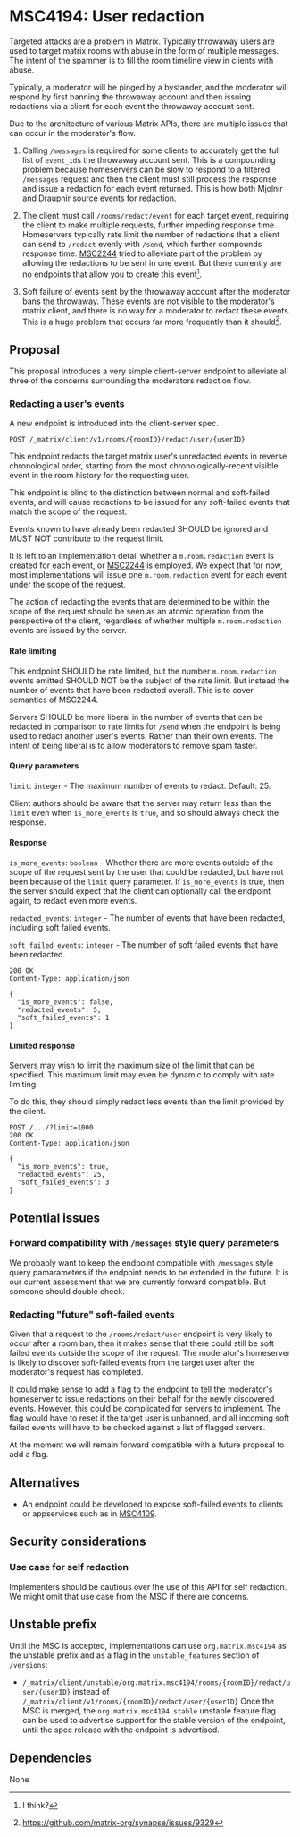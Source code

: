 # MSC4194: User redaction

Targeted attacks are a problem in Matrix. Typically throwaway users
are used to target matrix rooms with abuse in the form of multiple
messages.  The intent of the spammer is to fill the room timeline view
in clients with abuse.

Typically, a moderator will be pinged by a bystander, and the
moderator will respond by first banning the throwaway account and then
issuing redactions via a client for each event the throwaway account
sent.

Due to the architecture of various Matrix APIs, there are multiple
issues that can occur in the moderator's flow.

1. Calling `/messages` is required for some clients to accurately get
   the full list of `event_id`s the throwaway account sent.  This is a
   compounding problem because homeservers can be slow to respond to a
   filtered `/messages` request and then the client must still process
   the response and issue a redaction for each event returned.
   This is how both Mjolnir and Draupnir source events for redaction.

2. The client must call `/rooms/redact/event` for each target event,
   requiring the client to make multiple requests, further impeding
   response time. Homeservers typically rate limit the number of
   redactions that a client can send to `/redact` evenly with `/send`,
   which further compounds response time.
   [MSC2244](https://github.com/matrix-org/matrix-spec-proposals/pull/2244)
   tried to alleviate part of the problem by allowing the redactions
   to be sent in one event. But there currently are no endpoints that
   allow you to create this event[^create-mass-redaction].

3. Soft failure of events sent by the throwaway account after the
   moderator bans the throwaway. These events are not visible to the
   moderator's matrix client, and there is no way for a moderator to
   redact these events. This is a huge problem that occurs far more
   frequently than it should[^often-soft-failure].

[^create-mass-redaction]: I think?

[^often-soft-failure]: https://github.com/matrix-org/synapse/issues/9329
## Proposal

This proposal introduces a very simple client-server endpoint to
alleviate all three of the concerns surrounding the moderators
redaction flow.

### Redacting a user's events

A new endpoint is introduced into the client-server spec.

`POST /_matrix/client/v1/rooms/{roomID}/redact/user/{userID}`

This endpoint redacts the target matrix user's unredacted events in
reverse chronological order, starting from the most
chronologically-recent visible event in the room history for the
requesting user.

This endpoint is blind to the distinction between normal and
soft-failed events, and will cause redactions to be issued
for any soft-failed events that match the scope of the
request.

Events known to have already been redacted SHOULD be ignored and MUST
NOT contribute to the request limit.

It is left to an implementation detail whether a `m.room.redaction`
event is created for each event, or
[MSC2244](https://github.com/matrix-org/matrix-spec-proposals/pull/2244)
is employed. We expect that for now, most implementations will
issue one `m.room.redaction` event for each event under
the scope of the request.

The action of redacting the events that are determined to be within
the scope of the request should be seen as an atomic operation from
the perspective of the client, regardless of whether multiple
`m.room.redaction` events are issued by the server.

#### Rate limiting

This endpoint SHOULD be rate limited, but the number `m.room.redaction`
events emitted SHOULD NOT be the subject of the rate limit.
But instead the number of events that have been redacted overall.
This is to cover semantics of MSC2244.

Servers SHOULD be more liberal in the number of events that
can be redacted in comparison to rate limits for `/send` when
the endpoint is being used to redact another user's events.
Rather than their own events. The intent of being liberal
is to allow moderators to remove spam faster.

#### Query parameters

`limit`: `integer` - The maximum number of events to
redact. Default: 25.

Client authors should be aware that the server may return less than
the `limit` even when `is_more_events` is `true`, and so should always
check the response.

#### Response

`is_more_events`: `boolean` - Whether there are more events outside of
the scope of the request sent by the user that could be redacted, but
have not been because of the `limit` query parameter.  If
`is_more_events` is true, then the server should expect that the
client can optionally call the endpoint again, to redact even more events.

`redacted_events`: `integer` - The number of events that have been redacted, including soft failed events.

`soft_failed_events`: `integer` - The number of soft failed events that have been redacted.

```
200 OK
Content-Type: application/json

{
  "is_more_events": false,
  "redacted_events": 5,
  "soft_failed_events": 1
}
```

#### Limited response

Servers may wish to limit the maximum size of the limit that can be
specified. This maximum limit may even be dynamic to comply with rate
limiting.

To do this, they should simply redact less events than the limit provided
by the client.

```
POST /.../?limit=1000
200 OK
Content-Type: application/json

{
  "is_more_events": true,
  "redacted_events": 25,
  "soft_failed_events": 3
}
```

## Potential issues

### Forward compatibility with `/messages` style query parameters

We probably want to keep the endpoint compatible with `/messages`
style query pamarameters if the endpoint needs to be extended in the
future. It is our current assessment that we are currently forward
compatible. But someone should double check.

### Redacting "future" soft-failed events

Given that a request to the `/rooms/redact/user` endpoint is very
likely to occur after a room ban, then it makes sense that there could
still be soft failed events outside the scope of the request. The
moderator's homeserver is likely to discover soft-failed events from
the target user after the moderator's request has completed.

It could make sense to add a flag to the endpoint to tell the
moderator's homeserver to issue redactions on their behalf for the
newly discovered events. However, this could be complicated for
servers to implement.  The flag would have to reset if the target user
is unbanned, and all incoming soft failed events will have to be
checked against a list of flagged servers.

At the moment we will remain forward compatible with a future
proposal to add a flag.


## Alternatives

* An endpoint could be developed to expose soft-failed events to
  clients or appservices such as in
 [MSC4109](https://github.com/matrix-org/matrix-spec-proposals/pull/4109).

## Security considerations

### Use case for self redaction

Implementers should be cautious over the use of this API for self
redaction. We might omit that use case from the MSC if there are concerns.

## Unstable prefix

Until the MSC is accepted, implementations can use `org.matrix.msc4194` as the
unstable prefix and as a flag in the `unstable_features` section of `/versions`:
* `/_matrix/client/unstable/org.matrix.msc4194/rooms/{roomID}/redact/user/{userID}`
  instead of `/_matrix/client/v1/rooms/{roomID}/redact/user/{userID}`
Once the MSC is merged, the `org.matrix.msc4194.stable` unstable feature flag
can be used to advertise support for the stable version of the endpoint, until
the spec release with the endpoint is advertised.

## Dependencies

None
